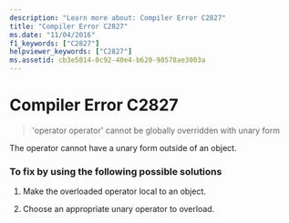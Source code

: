 ```yaml
---
description: "Learn more about: Compiler Error C2827"
title: "Compiler Error C2827"
ms.date: "11/04/2016"
f1_keywords: ["C2827"]
helpviewer_keywords: ["C2827"]
ms.assetid: cb3e5814-0c92-40e4-b620-98578ae3003a
---
```

# Compiler Error C2827

> 'operator operator' cannot be globally overridden with unary form

The operator cannot have a unary form outside of an object.

### To fix by using the following possible solutions

1. Make the overloaded operator local to an object.

1. Choose an appropriate unary operator to overload.
